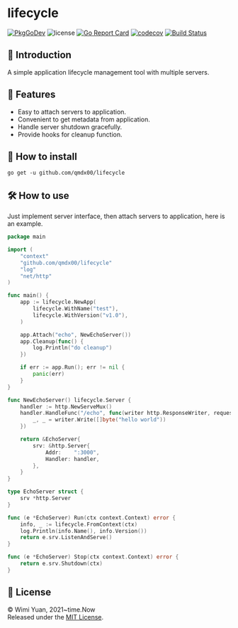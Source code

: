 # lifecycle

[![PkgGoDev](https://pkg.go.dev/badge/github.com/qmdx00/lifecycle)](https://pkg.go.dev/github.com/qmdx00/lifecycle)
![license](https://img.shields.io/github/license/qmdx00/lifecycle)
[![Go Report Card](https://goreportcard.com/badge/github.com/qmdx00/lifecycle)](https://goreportcard.com/report/github.com/qmdx00/lifecycle)
[![codecov](https://codecov.io/gh/qmdx00/lifecycle/branch/master/graph/badge.svg?token=MVJ5OIUYSK)](https://codecov.io/gh/qmdx00/lifecycle)
[![Build Status](https://app.travis-ci.com/qmdx00/lifecycle.svg?branch=master)](https://app.travis-ci.com/qmdx00/lifecycle)

## 📖 Introduction

A simple application lifecycle management tool with multiple servers.

## 🚀 Features

- Easy to attach servers to application.
- Convenient to get metadata from application.
- Handle server shutdown gracefully.
- Provide hooks for cleanup function.

## 🧰 How to install

```
go get -u github.com/qmdx00/lifecycle
```

## 🛠 How to use

Just implement server interface, then attach servers to application, here is an example.

```go
package main

import (
    "context"
    "github.com/qmdx00/lifecycle"
    "log"
    "net/http"
)

func main() {
    app := lifecycle.NewApp(
        lifecycle.WithName("test"),
        lifecycle.WithVersion("v1.0"),
    )

    app.Attach("echo", NewEchoServer())
    app.Cleanup(func() {
        log.Println("do cleanup")
    })

    if err := app.Run(); err != nil {
        panic(err)
    }
}

func NewEchoServer() lifecycle.Server {
    handler := http.NewServeMux()
    handler.HandleFunc("/echo", func(writer http.ResponseWriter, request *http.Request) {
        _, _ = writer.Write([]byte("hello world"))
    })

    return &EchoServer{
        srv: &http.Server{
            Addr:    ":3000",
            Handler: handler,
        },
    }
}

type EchoServer struct {
    srv *http.Server
}

func (e *EchoServer) Run(ctx context.Context) error {
    info, _ := lifecycle.FromContext(ctx)
    log.Println(info.Name(), info.Version())
    return e.srv.ListenAndServe()
}

func (e *EchoServer) Stop(ctx context.Context) error {
    return e.srv.Shutdown(ctx)
}
```

## 📄 License

© Wimi Yuan, 2021~time.Now <br>
Released under the [MIT License](./LICENSE).
